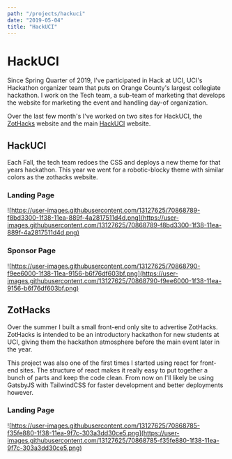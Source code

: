 ```yaml
---
path: "/projects/hackuci"
date: "2019-05-04"
title: "HackUCI"
---
```


# HackUCI

Since Spring Quarter of 2019, I've participated in Hack at UCI, UCI's Hackathon organizer team that puts on Orange County's largest collegiate hackathon. I work on the Tech team, a sub-team of marketing that develops the website for marketing the event and handling day-of organization.

Over the last few month's I've worked on two sites for HackUCI, the [ZotHacks](http://zothacks.com) website and the main [HackUCI](http://hackuci.com) website.

## HackUCI

Each Fall, the tech team redoes the CSS and deploys a new theme for that years hackathon. This year we went for a robotic-blocky theme with similar colors as the zothacks website.

### Landing Page

![https://user-images.githubusercontent.com/13127625/70868789-f8bd3300-1f38-11ea-889f-4a2817511d4d.png](https://user-images.githubusercontent.com/13127625/70868789-f8bd3300-1f38-11ea-889f-4a2817511d4d.png)

### Sponsor Page

![https://user-images.githubusercontent.com/13127625/70868790-f9ee6000-1f38-11ea-9156-b6f76df603bf.png](https://user-images.githubusercontent.com/13127625/70868790-f9ee6000-1f38-11ea-9156-b6f76df603bf.png)

## ZotHacks

Over the summer I built a small front-end only site to advertise ZotHacks. ZotHacks is intended to be an introductory hackathon for new students at UCI, giving them the hackathon atmosphere before the main event later in the year.

This project was also one of the first times I started using react for front-end sites. The structure of react makes it really easy to put together a bunch of parts and keep the code clean. From now on I'll likely be using GatsbyJS with TailwindCSS for faster development and better deployments however.

### Landing Page

![https://user-images.githubusercontent.com/13127625/70868785-f35fe880-1f38-11ea-9f7c-303a3dd30ce5.png](https://user-images.githubusercontent.com/13127625/70868785-f35fe880-1f38-11ea-9f7c-303a3dd30ce5.png)